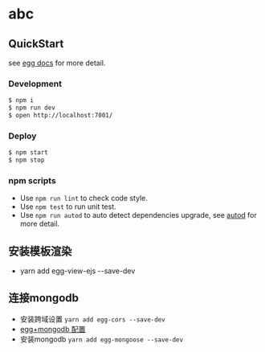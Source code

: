# abc



## QuickStart

<!-- add docs here for user -->

see [egg docs][egg] for more detail.

### Development

```bash
$ npm i
$ npm run dev
$ open http://localhost:7001/
```

### Deploy

```bash
$ npm start
$ npm stop
```

### npm scripts

- Use `npm run lint` to check code style.
- Use `npm test` to run unit test.
- Use `npm run autod` to auto detect dependencies upgrade, see [autod](https://www.npmjs.com/package/autod) for more detail.


[egg]: https://eggjs.org




## 安装模板渲染
* yarn add egg-view-ejs --save-dev

## 连接mongodb
* 安装跨域设置 `yarn add egg-cors --save-dev`
* [egg+mongodb 配置](https://www.jianshu.com/p/44afea9b4607)
* 安装mongodb `yarn add egg-mongoose --save-dev`